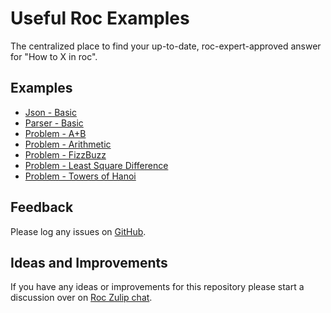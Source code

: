 
# Useful Roc Examples 

The centralized place to find your up-to-date, roc-expert-approved answer for "How to X in roc".

## Examples
- [Json - Basic](/json-basic/README.html)
- [Parser - Basic](/parser-basic/README.html)
- [Problem - A+B](/AplusB/README.html)
- [Problem - Arithmetic](/Arithmetic/README.html)
- [Problem - FizzBuzz](/FizzBuzz/README.html)
- [Problem - Least Square Difference](/LeastSquares/README.html)
- [Problem - Towers of Hanoi](/TowersOfHanoi/README.html)

## Feedback

Please log any issues on [GitHub](https://github.com/roc-lang/examples/issues/new). 

## Ideas and Improvements

If you have any ideas or improvements for this repository please start a discussion over on [Roc Zulip chat](https://roc.zulipchat.com/).